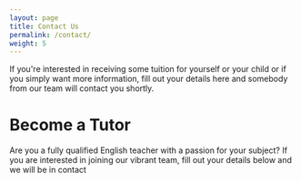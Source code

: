 ```yaml
---
layout: page
title: Contact Us
permalink: /contact/
weight: 5
---
```


If you're interested in receiving some tuition for yourself or your child or if you simply want more information, fill out your details here and somebody from our team will contact you shortly.

# Become a Tutor

Are you a fully qualified English teacher with a passion for your subject? If you are interested in joining our vibrant team, fill out your details below and we will be in contact
